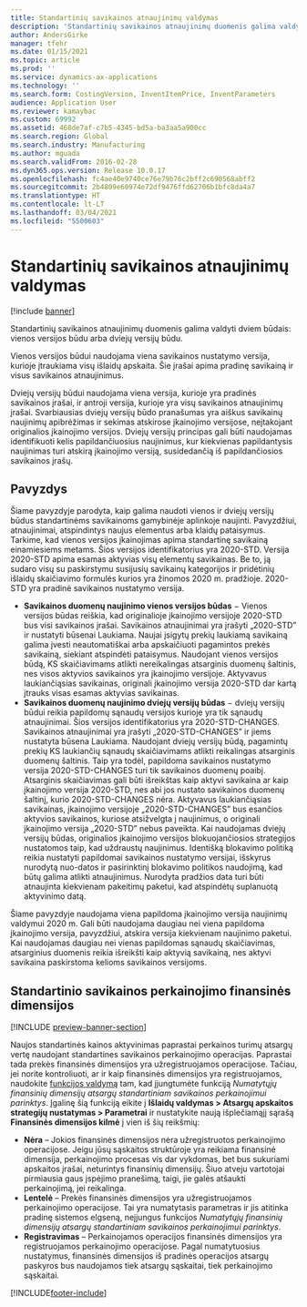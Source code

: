 ```yaml
---
title: Standartinių savikainos atnaujinimų valdymas
description: 'Standartinių savikainos atnaujinimų duomenis galima valdyti dviem būdais: vienos versijos būdu arba dviejų versijų būdu.'
author: AndersGirke
manager: tfehr
ms.date: 01/15/2021
ms.topic: article
ms.prod: ''
ms.service: dynamics-ax-applications
ms.technology: ''
ms.search.form: CostingVersion, InventItemPrice, InventParameters
audience: Application User
ms.reviewer: kamaybac
ms.custom: 69992
ms.assetid: 468de7af-c7b5-4345-bd5a-ba3aa5a900cc
ms.search.region: Global
ms.search.industry: Manufacturing
ms.author: mguada
ms.search.validFrom: 2016-02-28
ms.dyn365.ops.version: Release 10.0.17
ms.openlocfilehash: fc4ae40e9740ce76e79b76c2bff2c690568abff2
ms.sourcegitcommit: 2b4809e60974e72df9476ffd62706b1bfc8da4a7
ms.translationtype: HT
ms.contentlocale: lt-LT
ms.lasthandoff: 03/04/2021
ms.locfileid: "5500603"
---
```

# <a name="manage-standard-cost-updates"></a>Standartinių savikainos atnaujinimų valdymas

[!include [banner](../includes/banner.md)]

Standartinių savikainos atnaujinimų duomenis galima valdyti dviem būdais: vienos versijos būdu arba dviejų versijų būdu.

Vienos versijos būdui naudojama viena savikainos nustatymo versija, kurioje įtraukiama visų išlaidų apskaita. Šie įrašai apima pradinę savikainą ir visus savikainos atnaujinimus.

Dviejų versijų būdui naudojama viena versija, kurioje yra pradinės savikainos įrašai, ir antroji versija, kurioje yra visų savikainos atnaujinimų įrašai. Svarbiausias dviejų versijų būdo pranašumas yra aiškus savikainų naujinimų apibrėžimas ir sekimas atskirose įkainojimo versijose, neįtakojant originalios įkainojimo versijos. Dviejų versijų principas gali būti naudojamas identifikuoti kelis papildančiuosius naujinimus, kur kiekvienas papildantysis naujinimas turi atskirą įkainojimo versiją, susidedančią iš papildančiosios savikainos įrašų.

## <a name="example"></a>Pavyzdys

Šiame pavyzdyje parodyta, kaip galima naudoti vienos ir dviejų versijų būdus standartinėms savikainoms gamybinėje aplinkoje naujinti. Pavyzdžiui, atnaujinimai, atspindintys naujus elementus arba klaidų pataisymus. Tarkime, kad vienos versijos įkainojimas apima standartinę savikainą einamiesiems metams. Šios versijos identifikatorius yra 2020-STD. Versija 2020-STD apima esamas aktyvias visų elementų savikainas. Be to, ją sudaro visų su paskirstymu susijusių savikainų kategorijos ir pridėtinių išlaidų skaičiavimo formulės kurios yra žinomos 2020 m. pradžioje. 2020-STD yra pradinė savikainos nustatymo versija.

- **Savikainos duomenų naujinimo vienos versijos būdas** − Vienos versijos būdas reiškia, kad originalioje įkainojimo versijoje 2020-STD bus visi savikainos įrašai. Savikainos atnaujinimai yra įrašyti „2020-STD” ir nustatyti būsenai Laukiama. Naujai įsigytų prekių laukiamą savikainą galima įvesti neautomatiškai arba apskaičiuoti pagamintos prekės savikainą, siekiant atspindėti pataisymus. Naudojant vienos versijos būdą, KS skaičiavimams atlikti nereikalingas atsarginis duomenų šaltinis, nes visos aktyvios savikainos yra įkainojimo versijoje. Aktyvavus laukiančiąsias savikainas, originali įkainojimo versija 2020-STD dar kartą įtrauks visas esamas aktyvias savikainas.
- **Savikainos duomenų naujinimo dviejų versijų būdas** − dviejų versijų būdui reikia papildomų sąnaudų versijos kurioje yra tik sąnaudų atnaujinimai. Šios versijos identifikatorius yra 2020-STD-CHANGES. Savikainos atnaujinimai yra įrašyti „2020-STD-CHANGES” ir jiems nustatyta būsena Laukiama. Naudojant dviejų versijų būdą, pagamintų prekių KS laukiančių sąnaudų skaičiavimams atlikti reikalingas atsarginis duomenų šaltinis. Taip yra todėl, papildoma savikainos nustatymo versija 2020-STD-CHANGES turi tik savikainos duomenų poaibį. Atsarginis skaičiavimas gali būti išreikštas kaip aktyvi savikaina ar kaip įkainojimo versija 2020-STD, nes abi jos nustato savikainos duomenų šaltinį, kurio 2020-STD-CHANGES nėra. Aktyvavus laukiančiąsias savikainas, įkainojimo versijoje „2020-STD-CHANGES” bus esančios aktyvios savikainos, kuriose atsižvelgta į naujinimus, o originali įkainojimo versija „2020-STD” nebus paveikta. Kai naudojamas dviejų versijų būdas, originalios įkainojimo versijos blokuojančiosios strategijos nustatomos taip, kad uždraustų naujinimus. Identišką blokavimo politiką reikia nustatyti papildomai savikainos nustatymo versijai, išskyrus nurodytą nuo-datos ir pasirinktinį blokavimo politikos naudojimą, kad būtų galima atlikti atnaujinimus. Nurodyta pradžios data turi būti atnaujinta kiekvienam pakeitimų paketui, kad atspindėtų suplanuotą aktyvinimo datą.

Šiame pavyzdyje naudojama viena papildoma įkainojimo versija naujinimų valdymui 2020 m. Gali būti naudojama daugiau nei viena papildoma įkainojimo versija, pavyzdžiui, atskira versija kiekvienam naujinimo paketui. Kai naudojamas daugiau nei vienas papildomas sąnaudų skaičiavimas, atsarginius duomenis reikia išreikšti kaip aktyvią savikainą, nes aktyvi savikaina paskirstoma kelioms savikainos versijoms.

## <a name="financial-dimensions-for-the-standard-cost-revaluation"></a>Standartinio savikainos perkainojimo finansinės dimensijos

[!INCLUDE [preview-banner-section](../../includes/preview-banner-section.md)]

Naujos standartinės kainos aktyvinimas paprastai perkainos turimų atsargų vertę naudojant standartines savikainos perkainojimo operacijas. Paprastai tada prekės finansinės dimensijos yra užregistruojamos operacijose. Tačiau, jei norite kontroliuoti, ar ir kaip finansinės dimensijos yra registruojamos, naudokite [funkcijos valdymą](../../fin-ops-core/fin-ops/get-started/feature-management/feature-management-overview.md) tam, kad įjungtumėte funkciją *Numatytųjų finansinių dimensijų atsargų standartiniam savikainos perkainojimui parinktys*. Įgalinę šią funkciją eikite į **Išlaidų valdymas > Atsargų apskaitos strategijų nustatymas > Parametrai** ir nustatykite naują išplečiamąjį sąrašą **Finansinės dimensijos kilmė** į vien iš šių reikšmių:

- **Nėra** – Jokios finansinės dimensijos nėra užregistruotos perkainojimo operacijose. Jeigu jūsų sąskaitos struktūroje yra reikiama finansinė dimensija, perkainojimo procesas vis dar vykdomas, bet bus sukuriami apskaitos įrašai, neturintys finansinių dimensijų. Šiuo atveju vartotojai pirmiausia gaus įspėjimo pranešimą, taigi, jie galės atšaukti perkainojimą, jei reikalinga.
- **Lentelė** – Prekės finansinės dimensijos yra užregistruojamos perkainojimo operacijose. Tai yra numatytasis parametras ir jis atitinka pradinę sistemos elgseną, neįjungus funkcijos *Numatytųjų finansinių dimensijų atsargų standartiniam savikainos perkainojimui parinktys*.
- **Registravimas** – Perkainojamos operacijos finansinės dimensijos yra registruojamos perkainojimo operacijose. Pagal numatytuosius nustatymus, finansinės dimensijos iš pradinės operacijos atsargų paskyros bus naudojamos tiek atsargų sąskaitai, tiek perkainojimo sąskaitai.


[!INCLUDE[footer-include](../../includes/footer-banner.md)]